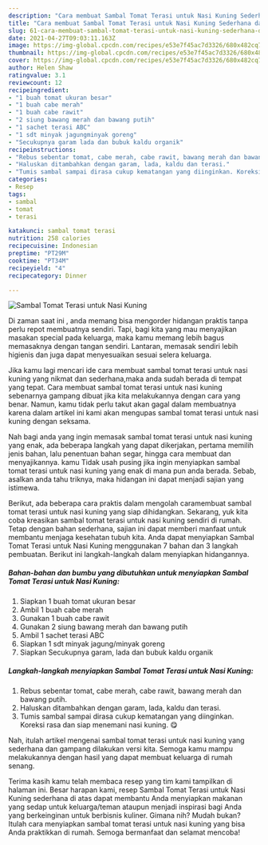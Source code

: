 ```yaml
---
description: "Cara membuat Sambal Tomat Terasi untuk Nasi Kuning Sederhana dan Mudah Dibuat"
title: "Cara membuat Sambal Tomat Terasi untuk Nasi Kuning Sederhana dan Mudah Dibuat"
slug: 61-cara-membuat-sambal-tomat-terasi-untuk-nasi-kuning-sederhana-dan-mudah-dibuat
date: 2021-04-27T09:03:11.163Z
image: https://img-global.cpcdn.com/recipes/e53e7f45ac7d3326/680x482cq70/sambal-tomat-terasi-untuk-nasi-kuning-foto-resep-utama.jpg
thumbnail: https://img-global.cpcdn.com/recipes/e53e7f45ac7d3326/680x482cq70/sambal-tomat-terasi-untuk-nasi-kuning-foto-resep-utama.jpg
cover: https://img-global.cpcdn.com/recipes/e53e7f45ac7d3326/680x482cq70/sambal-tomat-terasi-untuk-nasi-kuning-foto-resep-utama.jpg
author: Helen Shaw
ratingvalue: 3.1
reviewcount: 12
recipeingredient:
- "1 buah tomat ukuran besar"
- "1 buah cabe merah"
- "1 buah cabe rawit"
- "2 siung bawang merah dan bawang putih"
- "1 sachet terasi ABC"
- "1 sdt minyak jagungminyak goreng"
- "Secukupnya garam lada dan bubuk kaldu organik"
recipeinstructions:
- "Rebus sebentar tomat, cabe merah, cabe rawit, bawang merah dan bawang putih."
- "Haluskan ditambahkan dengan garam, lada, kaldu dan terasi."
- "Tumis sambal sampai dirasa cukup kematangan yang diinginkan. Koreksi rasa dan siap menemani nasi kuning. 😋"
categories:
- Resep
tags:
- sambal
- tomat
- terasi

katakunci: sambal tomat terasi 
nutrition: 258 calories
recipecuisine: Indonesian
preptime: "PT29M"
cooktime: "PT34M"
recipeyield: "4"
recipecategory: Dinner

---
```



![Sambal Tomat Terasi untuk Nasi Kuning](https://img-global.cpcdn.com/recipes/e53e7f45ac7d3326/680x482cq70/sambal-tomat-terasi-untuk-nasi-kuning-foto-resep-utama.jpg)

Di zaman  saat ini , anda memang bisa mengorder hidangan praktis tanpa perlu repot membuatnya sendiri. Tapi, bagi kita yang mau menyajikan masakan special pada keluarga, maka kamu memang lebih bagus memasaknya dengan tangan sendiri. Lantaran, memasak sendiri lebih higienis dan juga dapat menyesuaikan sesuai selera keluarga.

Jika kamu lagi mencari ide cara membuat sambal tomat terasi untuk nasi kuning yang nikmat dan sederhana,maka anda sudah berada di tempat yang tepat. Cara membuat sambal tomat terasi untuk nasi kuning  sebenarnya gampang dibuat jika kita melakukannya dengan cara yang benar. Namun, kamu tidak perlu takut akan gagal dalam membuatnya 
karena dalam artikel ini kami akan mengupas sambal tomat terasi untuk nasi kuning dengan seksama.  



Nah bagi anda yang ingin memasak sambal tomat terasi untuk nasi kuning yang enak, ada beberapa langkah yang dapat dikerjakan, pertama memilih jenis bahan, lalu penentuan bahan segar, hingga cara membuat dan menyajikannya. kamu Tidak usah pusing jika ingin menyiapkan sambal tomat terasi untuk nasi kuning yang enak di mana pun anda berada. Sebab, asalkan anda  tahu triknya, maka hidangan ini dapat menjadi sajian yang istimewa.

Berikut, ada beberapa cara praktis  dalam mengolah caramembuat sambal tomat terasi untuk nasi kuning yang siap dihidangkan. Sekarang, yuk kita coba kreasikan sambal tomat terasi untuk nasi kuning sendiri di rumah. Tetap dengan bahan sederhana, sajian ini dapat memberi manfaat untuk membantu menjaga kesehatan tubuh kita. Anda dapat menyiapkan Sambal Tomat Terasi untuk Nasi Kuning menggunakan 7 bahan dan 3 langkah pembuatan. Berikut ini langkah-langkah dalam menyiapkan hidangannya.

<!--inarticleads1-->

##### Bahan-bahan dan bumbu yang dibutuhkan untuk menyiapkan Sambal Tomat Terasi untuk Nasi Kuning:

1. Siapkan 1 buah tomat ukuran besar
1. Ambil 1 buah cabe merah
1. Gunakan 1 buah cabe rawit
1. Gunakan 2 siung bawang merah dan bawang putih
1. Ambil 1 sachet terasi ABC
1. Siapkan 1 sdt minyak jagung/minyak goreng
1. Siapkan Secukupnya garam, lada dan bubuk kaldu organik




<!--inarticleads2-->

##### Langkah-langkah menyiapkan Sambal Tomat Terasi untuk Nasi Kuning:

1. Rebus sebentar tomat, cabe merah, cabe rawit, bawang merah dan bawang putih.
1. Haluskan ditambahkan dengan garam, lada, kaldu dan terasi.
1. Tumis sambal sampai dirasa cukup kematangan yang diinginkan. Koreksi rasa dan siap menemani nasi kuning. 😋




Nah, itulah artikel mengenai  sambal tomat terasi untuk nasi kuning  yang sederhana dan gampang dilakukan versi kita. Semoga kamu mampu melakukannya dengan hasil yang dapat membuat keluarga di rumah senang. 

Terima kasih kamu telah membaca resep yang tim kami tampilkan di halaman ini. Besar harapan kami, resep  Sambal Tomat Terasi untuk Nasi Kuning sederhana di atas dapat membantu Anda menyiapkan makanan yang sedap untuk keluarga/teman ataupun menjadi inspirasi bagi Anda yang berkeinginan untuk berbisnis kuliner. Gimana nih? Mudah bukan? Itulah cara menyiapkan sambal tomat terasi untuk nasi kuning yang bisa Anda praktikkan di rumah. Semoga bermanfaat dan selamat mencoba!

